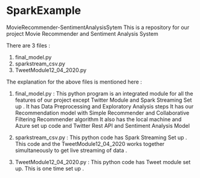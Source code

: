 # SparkExample

MovieRecommender-SentimentAnalysisSytem
This is a repository for our project Movie Recommender and Sentiment Analysis System

There are 3 files :
1. final_model.py
2. sparkstream_csv.py
3. TweetModule12_04_2020.py

The explanation for the above files is mentioned here :

1. final_model.py
: This python program is an integrated module for all the features of our project except Twitter Module and Spark Streaming Set up .
It has Data Preprocessing and Exploratory Analysis steps
It has our Recommendation model with Simple Recommender and Collaborative Filtering Recommender algorithm
It also has the local machine and Azure set up code and Twitter Rest API and Sentiment Analysis Model

2. sparkstream_csv.py
: This python code has Spark Streaming Set up .
This code and the TweetModule12_04_2020 works together simultaneously to get live streaming of data .

3. TweetModule12_04_2020.py
: This python code has Tweet module set up. This is one time set up .
